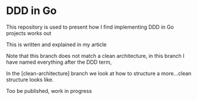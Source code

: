 # DDD in Go
This repository is used to present how I find implementing DDD in Go projects works out

This is written and explained in my article 

Note that this branch does not match a clean architecture, 
in this branch I have named everything after the DDD term, 

In the [clean-architecture] branch we look at how to structure a more...clean structure looks like. 

Too be published, work in progress